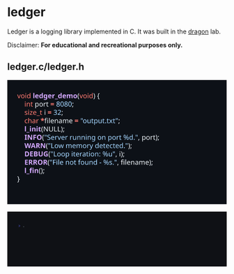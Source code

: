 # ledger

Ledger is a logging library implemented in C. It was built in the [dragon](https://github.com/ragibasif/dragon) lab.

Disclaimer: **For educational and recreational purposes only.**

## ledger.c/ledger.h

![ledger demo code](./docs/svgs/ledger_demo.svg)

![ledger demo gif](./docs/gifs/ledger_demo.gif)
